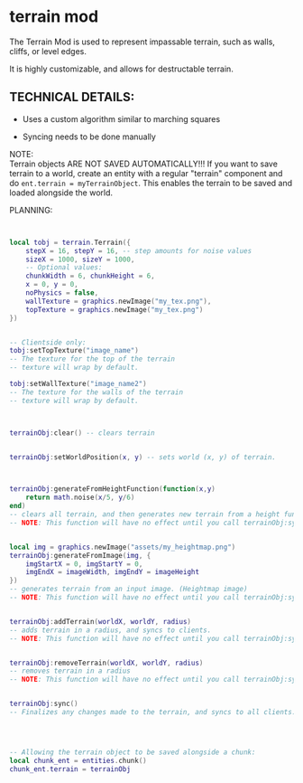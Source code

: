 

# terrain mod
The Terrain Mod is used to represent impassable terrain,
such as walls, cliffs, or level edges.

It is highly customizable, and allows for destructable terrain.



## TECHNICAL DETAILS:

- Uses a custom algorithm similar to marching squares
  
- Syncing needs to be done manually
  
NOTE: <br>
Terrain objects ARE NOT SAVED AUTOMATICALLY!!! If you want to save terrain to a world, create an entity with a regular "terrain" component and do `ent.terrain = myTerrainObject`. This enables the terrain to be saved and loaded alongside the world.


PLANNING:
```lua


local tobj = terrain.Terrain({
    stepX = 16, stepY = 16, -- step amounts for noise values
    sizeX = 1000, sizeY = 1000,
    -- Optional values:
    chunkWidth = 6, chunkHeight = 6,
    x = 0, y = 0,
    noPhysics = false,
    wallTexture = graphics.newImage("my_tex.png"),
    topTexture = graphics.newImage("my_tex.png")
})


-- Clientside only:
tobj:setTopTexture("image_name") 
-- The texture for the top of the terrain
-- texture will wrap by default.

tobj:setWallTexture("image_name2")
-- The texture for the walls of the terrain
-- texture will wrap by default.



terrainObj:clear() -- clears terrain


terrainObj:setWorldPosition(x, y) -- sets world (x, y) of terrain. 



terrainObj:generateFromHeightFunction(function(x,y)
    return math.noise(x/5, y/6)
end)
-- clears all terrain, and then generates new terrain from a height function.
-- NOTE: This function will have no effect until you call terrainObj:sync()


local img = graphics.newImage("assets/my_heightmap.png")
terrainObj:generateFromImage(img, {
    imgStartX = 0, imgStartY = 0,
    imgEndX = imageWidth, imgEndY = imageHeight
})
-- generates terrain from an input image. (Heightmap image)
-- NOTE: This function will have no effect until you call terrainObj:sync()


terrainObj:addTerrain(worldX, worldY, radius)
-- adds terrain in a radius, and syncs to clients.
-- NOTE: This function will have no effect until you call terrainObj:sync()


terrainObj:removeTerrain(worldX, worldY, radius)
-- removes terrain in a radius
-- NOTE: This function will have no effect until you call terrainObj:sync()


terrainObj:sync()
-- Finalizes any changes made to the terrain, and syncs to all clients.




-- Allowing the terrain object to be saved alongside a chunk:
local chunk_ent = entities.chunk()
chunk_ent.terrain = terrainObj
```

